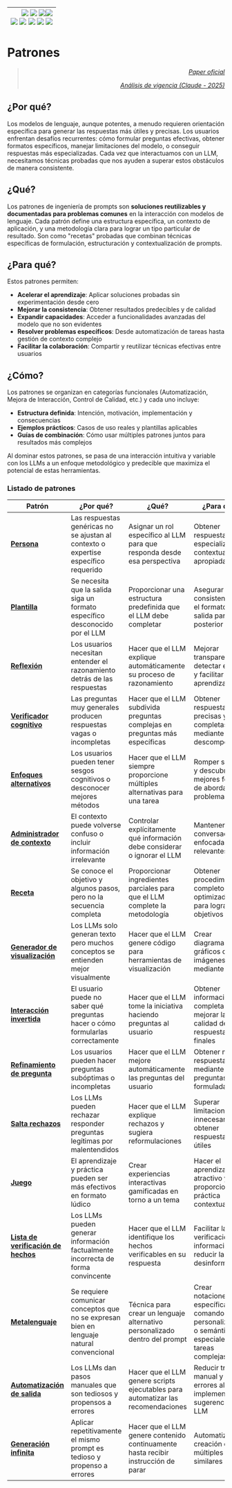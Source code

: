 <div align=right>

|[![](https://img.shields.io/badge/-Inicio-FFF?style=flat&logo=Emlakjet&logoColor=black)](/README.md) [![](https://img.shields.io/badge/-Introducción-FFF?style=flat&logo=abbrobotstudio&logoColor=black)](/documentos/intro.md) [![](https://img.shields.io/badge/-Panorámica-FFF?style=flat&logo=openstreetmap&logoColor=black)](/documentos/panoramica.md)[![](https://img.shields.io/badge/-Modelos_de_lenguaje-FFF?style=flat&logo=LiveChat&logoColor=black)](/documentos/LLMs.md)<br>  [![](https://img.shields.io/badge/-Prompts-FFF?style=flat&logo=Proton&logoColor=black)](/documentos/prompts/README.md) [![](https://img.shields.io/badge/-Ing,_de_prompts-FFF?style=flat&logo=googleearthengine&logoColor=black)](/documentos/ingenieriaDePrompts/README.md) [![](https://img.shields.io/badge/-Patrones-FFF?style=flat&logo=textpattern&logoColor=black)](/documentos/ingenieriaDePrompts/patrones/README.md) [![](https://img.shields.io/badge/8vP-FFF?style=flat&logo=v8&logoColor=black)](/documentos/prompts/mejoresPracticas/8virtudesDelPrompting.md) [![](https://img.shields.io/badge/-Casos_de_uso-FFF?style=flat&logo=gitbook&logoColor=black)](/documentos/casosDeUso/README.md)|
|-:|

</div>

# Patrones

<div align=right>

> [*Paper oficial*](https://arxiv.org/pdf/2302.11382.pdf)
>
> [*Análisis de vigencia (Claude - 2025)*](analisisVigencia.md)

</div>

## ¿Por qué?

Los modelos de lenguaje, aunque potentes, a menudo requieren orientación específica para generar las respuestas más útiles y precisas. Los usuarios enfrentan desafíos recurrentes: cómo formular preguntas efectivas, obtener formatos específicos, manejar limitaciones del modelo, o conseguir respuestas más especializadas. Cada vez que interactuamos con un LLM, necesitamos técnicas probadas que nos ayuden a superar estos obstáculos de manera consistente.

## ¿Qué?

Los patrones de ingeniería de prompts son **soluciones reutilizables y documentadas para problemas comunes** en la interacción con modelos de lenguaje. Cada patrón define una estructura específica, un contexto de aplicación, y una metodología clara para lograr un tipo particular de resultado. Son como "recetas" probadas que combinan técnicas específicas de formulación, estructuración y contextualización de prompts.

## ¿Para qué?

Estos patrones permiten:

- **Acelerar el aprendizaje**: Aplicar soluciones probadas sin experimentación desde cero
- **Mejorar la consistencia**: Obtener resultados predecibles y de calidad
- **Expandir capacidades**: Acceder a funcionalidades avanzadas del modelo que no son evidentes
- **Resolver problemas específicos**: Desde automatización de tareas hasta gestión de contexto complejo
- **Facilitar la colaboración**: Compartir y reutilizar técnicas efectivas entre usuarios

## ¿Cómo?

Los patrones se organizan en categorías funcionales (Automatización, Mejora de Interacción, Control de Calidad, etc.) y cada uno incluye:

- **Estructura definida**: Intención, motivación, implementación y consecuencias
- **Ejemplos prácticos**: Casos de uso reales y plantillas aplicables
- **Guías de combinación**: Cómo usar múltiples patrones juntos para resultados más complejos

Al dominar estos patrones, se pasa de una interacción intuitiva y variable con los LLMs a un enfoque metodológico y predecible que maximiza el potencial de estas herramientas.

### Listado de patrones

|Patrón|¿Por qué?|¿Qué?|¿Para qué?|¿Cómo?|Categoría|
|-|-|-|-|-|-|
|**[Persona](persona.md)**|Las respuestas genéricas no se ajustan al contexto o expertise específico requerido|Asignar un rol específico al LLM para que responda desde esa perspectiva|Obtener respuestas más especializadas y contextualmente apropiadas|`"Actúa como un [rol específico]"` - [💬](https://chat.openai.com/share/08e8335b-375d-46d3-bb2c-685cc2614fb3)|**Personalización**|
|**[Plantilla](plantilla.md)**|Se necesita que la salida siga un formato específico desconocido por el LLM|Proporcionar una estructura predefinida que el LLM debe completar|Asegurar consistencia en el formato de salida para uso posterior|`"Usa esta plantilla: [ESTRUCTURA] con MARCADORES específicos"`|**Formato y Estructura**|
|**[Reflexión](reflexion.md)**|Los usuarios necesitan entender el razonamiento detrás de las respuestas|Hacer que el LLM explique automáticamente su proceso de razonamiento|Mejorar transparencia, detectar errores y facilitar el aprendizaje|`"Explica el razonamiento detrás de tu respuesta"`|**Control de Calidad**|
|**[Verificador cognitivo](verificadorCognitivo.md)**|Las preguntas muy generales producen respuestas vagas o incompletas|Hacer que el LLM subdivida preguntas complejas en preguntas más específicas|Obtener respuestas más precisas y completas mediante descomposición|`"Genera preguntas adicionales que ayuden a responder mejor"`|**Análisis y Evaluación**|
|**[Enfoques alternativos](enfoquesAlternativos.md)**|Los usuarios pueden tener sesgos cognitivos o desconocer mejores métodos|Hacer que el LLM siempre proporcione múltiples alternativas para una tarea|Romper sesgos y descubrir mejores formas de abordar problemas|`"Si hay formas alternativas, lista los mejores enfoques y compáralos"`|**Análisis y Evaluación**|
|**[Administrador de contexto](administradorContexto.md)**|El contexto puede volverse confuso o incluir información irrelevante|Controlar explícitamente qué información debe considerar o ignorar el LLM|Mantener conversaciones enfocadas y relevantes|`"Dentro del alcance X, considera Y, ignora Z"`|**Gestión de Contexto**|
|**[Receta](receta.md)**|Se conoce el objetivo y algunos pasos, pero no la secuencia completa|Proporcionar ingredientes parciales para que el LLM complete la metodología|Obtener procedimientos completos y optimizados para lograr objetivos|`"Quiero lograr X, sé que necesito A, B, C - completa los pasos"`|**Metodología Estructurada**|
|**[Generador de visualización](generadorDeVisualizacion.md)**|Los LLMs solo generan texto pero muchos conceptos se entienden mejor visualmente|Hacer que el LLM genere código para herramientas de visualización|Crear diagramas, gráficos o imágenes mediante texto|`"Genera código Graphviz/DALL-E para visualizar esto"`|**Formato y Estructura**|
|**[Interacción invertida](interaccionInvertida.md)**|El usuario puede no saber qué preguntas hacer o cómo formularlas correctamente|Hacer que el LLM tome la iniciativa haciendo preguntas al usuario|Obtener información más completa y mejorar la calidad de las respuestas finales|`"Hazme preguntas para lograr X hasta que tengas suficiente información"`|**Mejora de Interacción**|
|**[Refinamiento de pregunta](refinamientoPreguntas.md)**|Los usuarios pueden hacer preguntas subóptimas o incompletas|Hacer que el LLM mejore automáticamente las preguntas del usuario|Obtener mejores respuestas mediante preguntas mejor formuladas|`"Sugiere una mejor versión de mi pregunta"` - [💬](https://chat.openai.com/share/1b68594e-ec33-4b76-a49e-cfadbad74243)|**Mejora de Interacción**|
|**[Salta rechazos](saltaRechazos.md)**|Los LLMs pueden rechazar responder preguntas legítimas por malentendidos|Hacer que el LLM explique rechazos y sugiera reformulaciones|Superar limitaciones innecesarias y obtener respuestas útiles|`"Si no puedes responder, explica por qué y sugiere alternativas"`|**Gestión de Contexto**|
|**[Juego](juego.md)**|El aprendizaje y práctica pueden ser más efectivos en formato lúdico|Crear experiencias interactivas gamificadas en torno a un tema|Hacer el aprendizaje más atractivo y proporcionar práctica contextual|`"Crea un juego sobre X con estas reglas"` - [💬](https://chat.openai.com/share/22b54976-a727-4ef3-88fe-41d0697345b3)|**Experiencias Interactivas**|
|**[Lista de verificación de hechos](listaVerificacionHechos.md)**|Los LLMs pueden generar información factualmente incorrecta de forma convincente|Hacer que el LLM identifique los hechos verificables en su respuesta|Facilitar la verificación de información y reducir la desinformación|`"Lista los hechos que deben ser verificados al final de tu respuesta"`|**Control de Calidad**|
|**[Metalenguaje](metalenguaje.md)**|Se requiere comunicar conceptos que no se expresan bien en lenguaje natural convencional|Técnica para crear un lenguaje alternativo personalizado dentro del prompt|Crear notaciones específicas, comandos personalizados o semánticas especiales para tareas complejas|`"Cuando digo X, quiero decir Y"` - Definir símbolos y reglas específicas|**Comunicación Avanzada**|
|**[Automatización de salida](automatizacionSalida.md)**|Los LLMs dan pasos manuales que son tediosos y propensos a errores|Hacer que el LLM genere scripts ejecutables para automatizar las recomendaciones|Reducir trabajo manual y errores al implementar sugerencias del LLM|`"Siempre que generes pasos, crea un script Python que los automatice"`|**Automatización**|
|**[Generación infinita](generacionInfinita.md)**|Aplicar repetitivamente el mismo prompt es tedioso y propenso a errores|Hacer que el LLM genere contenido continuamente hasta recibir instrucción de parar|Automatizar la creación de múltiples salidas similares|`"Genera X salidas a la vez hasta que diga 'detente'"`|**Automatización**|

